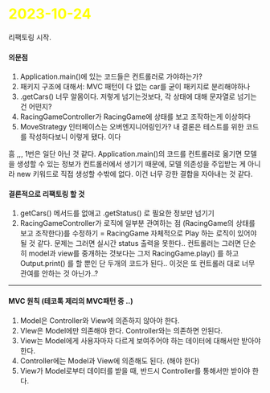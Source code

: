 # <span style="color:yellow">2023-10-24</span>
리팩토링 시작.

#### 의문점
1. Application.main()에 있는 코드들은 컨트롤러로 가야하는가?
2. 패키지 구조에 대해서: MVC 패턴이 다 없는 car를 굳이 패키지로 분리해야하나
3. .getCars() 너무 알몸이다. 저렇게 넘기는것보다, 각 상태에 대해 문자열로 넘기는 건 어떤지?
4. RacingGameController가 RacingGame에 상태를 보고 조작하는게 이상하다
5. MoveStrategy 인터페이스는 오버엔지니어링인가? 내 결론은 테스트를 위한 코드를 작성하다보니 이렇게 됐다. 이다


흠 ,,, 1번은 일단 아닌 것 같다. Application.main()의 코드를 컨트롤러로 옮기면 모델을 생성할 수 있는 정보가 컨트롤러에서 생기기 때문에, 모델 의존성을 주입받는 게 아니라 new 키워드로 직접 생성할 수밖에 없다. 이건 너무 강한 결합을 자아내는 것 같다.


#### 결론적으로 리팩토링 할 것
1. getCars() 메서드를 없애고 .getStatus() 로 필요한 정보만 넘기기
2. RacingGameController가 로직에 일부분 관여하는 점 (RacingGame의 상태를 보고 조작한다)를 수정하기
= RacingGame 자체적으로 Play 하는 로직이 있어야 될 것 같다. 문제는 그러면 실시간 status 출력을 못한다..
컨트롤러는 그러면 단순히 model과 view를 중개하는 것보다는  그저 RacingGame.play() 를 하고 Output.print() 를 할 뿐인 단 두개의 코드가 된다.. 이것은 또 컨트롤러 대로 너무 관여를 안하는 것 아닌가..?

- - -

#### MVC 원칙 (테코톡 제리의 MVC패턴 중 ..)
1. Model은 Controller와 View에 의존하지 않아야 한다.
2. VIew은 Model에만 의존해야 한다. Controller와는 의존하면 안된다.
3. View는 Model에게 사용자마자 다르게 보여주어야 하는 데이터에 대해서만 받아야 한다.
4. Controller에는 Model과 View에 의존해도 된다. (해야 한다)
5. View가 Model로부터 데이터를 받을 때, 반드시 Controller를 통해서만 받아야 한다.